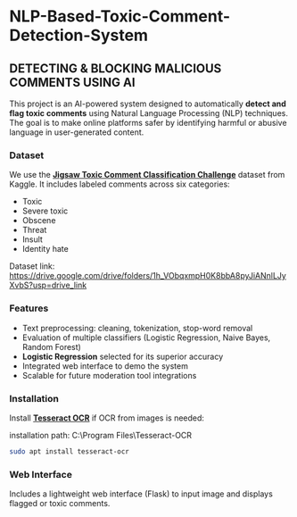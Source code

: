 # NLP-Based-Toxic-Comment-Detection-System

## DETECTING & BLOCKING MALICIOUS COMMENTS USING AI

This project is an AI-powered system designed to automatically **detect and flag toxic comments** using Natural Language Processing (NLP) techniques. The goal is to make online platforms safer by identifying harmful or abusive language in user-generated content.

### Dataset

We use the [**Jigsaw Toxic Comment Classification Challenge**](https://www.kaggle.com/competitions/jigsaw-toxic-comment-classification-challenge) dataset from Kaggle.
It includes labeled comments across six categories:

* Toxic
* Severe toxic
* Obscene
* Threat
* Insult
* Identity hate

Dataset link: https://drive.google.com/drive/folders/1h_VObqxmpH0K8bbA8pyJiANnlLJyXvbS?usp=drive_link

### Features

* Text preprocessing: cleaning, tokenization, stop-word removal
* Evaluation of multiple classifiers (Logistic Regression, Naive Bayes, Random Forest)
* **Logistic Regression** selected for its superior accuracy
* Integrated web interface to demo the system
* Scalable for future moderation tool integrations

### Installation

Install [**Tesseract OCR**](https://github.com/tesseract-ocr/tesseract) if OCR from images is needed:

installation path: C:\Program Files\Tesseract-OCR

```bash
sudo apt install tesseract-ocr
```

### Web Interface

Includes a lightweight web interface (Flask) to input image and displays flagged or toxic comments.


